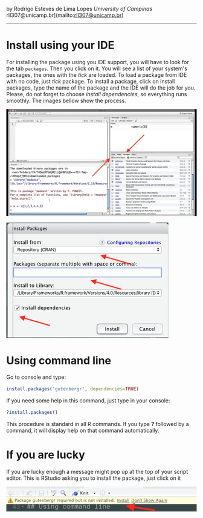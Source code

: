 by Rodrigo Esteves de Lima Lopes *University of Campinas*  rll307\@unicamp.br](mailto:rll307@unicamp.br)

------------------------------------------------------------------------

# Install using your IDE

For installing the package using you IDE support, you will have to look
for the tab `packages`. Then you click on it. You will see a list of
your system's packages, the ones with the *tick* are loaded. To load a
package from IDE with no code, just *tick* package. To install a
package, click on install packages, type the name of the package and the
IDE will do the job for you. Please, do not forget to choose *install
dependencies*, so everything runs smoothly. The images bellow show the
process.

![Package screen](./images/01.jpg)

![Installation screen](./images/02.png)

# Using command line

Go to console and type:

``` r
install.packages('gutenbergr', dependencies=TRUE)
```

If you need some help in this command, just type in your console:

``` r
?install.packages()
```

This procedure is standard in all R commands. If you type **?** followed
by a command, it will display help on that command automatically.

# If you are lucky

If you are lucky enough a message might pop up at the top of your script
editor. This is RStudio asking you to install the package, just click on
it

![You are lucky](./images/03.png)
